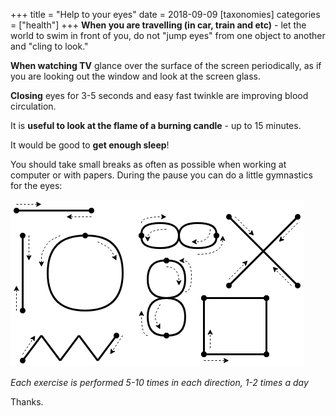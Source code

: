 +++
title = "Help to your eyes"
date = 2018-09-09
[taxonomies]
categories = ["health"]
+++
**When you are travelling (in car, train and etc)** - let the world to swim in front of you, do not "jump eyes" from one object to another and "cling to look."

**When watching TV** glance over the surface of the screen periodically, as if you are looking out the window and look at the screen glass.

**Closing** eyes for 3-5 seconds and easy fast twinkle are improving blood circulation.

It is **useful to look at the flame of a burning candle** - up to 15 minutes.

It would be good to **get enough sleep**!

You should take small breaks as often as possible when working at computer or with papers. During the pause you can do a little gymnastics for the eyes:

![image](/images/Eyes.png)

*Each exercise is performed 5-10 times in each direction, 1-2 times a day*

Thanks.